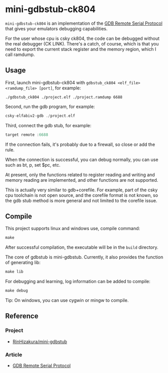 # mini-gdbstub-ck804

`mini-gdbstub-ck804` is an implementation of the
[GDB Remote Serial Protocol](https://sourceware.org/gdb/onlinedocs/gdb/Remote-Protocol.html)
that gives your emulators debugging capabilities.

For the user whose cpu is csky ck804, the code can be debugged without the real debugger (CK LINK).
There's a catch, of course, which is that you need to export the current stack register and the memory region, which I call ramdump.

## Usage

First, launch mini-gdbstub-ck804 with `gdbstub_ck804 <elf_file> <ramdump_file> [port]`, for example:
```
./gdbstub_ck804 ./project.elf ./project.ramdump 6688
```

Second, run the gdb program, for example:

```cpp
csky-elfabiv2-gdb ./project.elf
```

Third, connect the gdb stub, for example:

```cpp
target remote :6688
```

If the connection fails, it's probably due to a firewall, so close or add the rule.

When the connection is successful, you can debug normally, you can use such as bt, p, set $pc, etc.

At present, only the functions related to register reading and writing and memory reading are implemented, and other functions are not supported.

This is actually very similar to gdb+corefile. For example, part of the csky cpu toolchain is not open source, and the corefile format is not known, so the gdb stub method is more general and not limited to the corefile issue.

## Compile

This project supports linux and windows use, compile command:

```cpp
make
```

After successful compilation, the executable will be in the `build` directory.

The core of gdbstub is mini-gdbstub. Currently, it also provides the function of generating lib:

```cpp
make lib
```

For debugging and learning, log information can be added to compile:

```cpp
make debug
```

Tip: On windows, you can use cygwin or mingw to compile.

## Reference
### Project
* [RinHizakura/mini-gdbstub](https://github.com/RinHizakura/mini-gdbstub)
### Article
* [GDB Remote Serial Protocol](https://sourceware.org/gdb/onlinedocs/gdb/Remote-Protocol.html)
